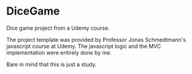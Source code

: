 # DiceGame
Dice game project from a Udemy course.

The project template was provided by Professor Jonas Schmedtmann's javascript course at Udemy. The javascript logic and the MVC implementation were entirely done by me.

Bare in mind that this is just a study.
